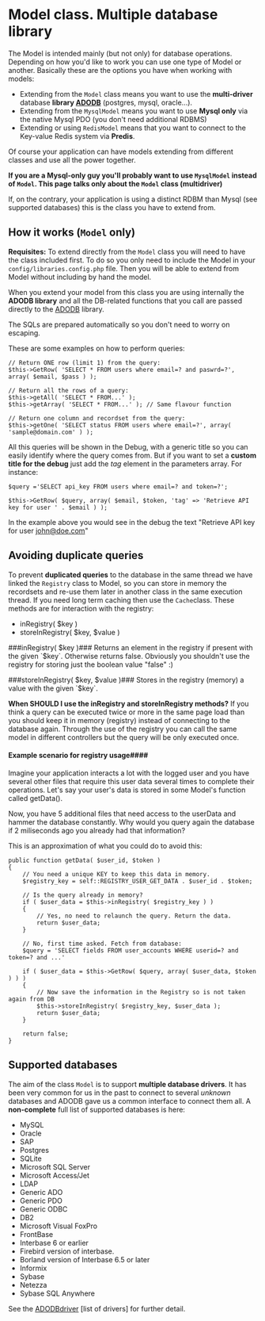 Model class. Multiple database library
======================================
The Model is intended mainly (but not only) for database operations. Depending on how you'd like to work you can use one type of Model or another. Basically these are the options you have when working with models:

* Extending from the `Model` class means you want to use the **multi-driver** database **library [ADODB]** (postgres, mysql, oracle...).
* Extending from the `MysqlModel` means you want to use **Mysql only** via the native Mysql PDO (you don't need additional RDBMS)
* Extending or using `RedisModel` means that you want to connect to the Key-value Redis system via **Predis**.

Of course your application can have models extending from different classes and use all the power together.

**If you are a Mysql-only guy you'll probably want to use `MysqlModel` instead of `Model`. This page talks only about the `Model` class (multidriver)**

If, on the contrary, your application is using a distinct RDBM than Mysql (see supported databases) this is the class you have to extend from.

How it works (`Model` only)
---------------------------
**Requisites:** To extend directly from the `Model` class you will need to have the class included first. To do so you only need to include the Model in your `config/libraries.config.php` file. Then you will be able to extend from Model without including by hand the model.

When you extend your model from this class you are using internally the **ADODB library** and all the DB-related functions that you call are passed directly to the [ADODB] library.

The SQLs are prepared automatically so you don't need to worry on escaping.

These are some examples on how to perform queries:

	// Return ONE row (limit 1) from the query:
	$this->GetRow( 'SELECT * FROM users where email=? and paswrd=?', array( $email, $pass ) );

	// Return all the rows of a query:
	$this->getAll( 'SELECT * FROM...' );
	$this->getArray( 'SELECT * FROM...' ); // Same flavour function

	// Return one column and recordset from the query:
	$this->getOne( 'SELECT status FROM users where email=?', array( 'sample@domain.com' ) );
	

All this queries will be shown in the Debug, with a generic title so you can easily identify where the query comes from. But if you want to set a **custom title for the debug** just add the *tag* element in the parameters array. For instance:

	$query ='SELECT api_key FROM users where email=? and token=?';
	
	$this->GetRow( $query, array( $email, $token, 'tag' => 'Retrieve API key for user ' . $email ) );

In the example above you would see in the debug the text "Retrieve API key for user john@doe.com"


Avoiding duplicate queries
--------------------------
To prevent **duplicated queries** to the database in the same thread we have linked the `Registry` class to Model, so you can store in memory the recordsets and re-use them later in another class in the same execution thread. If you need long term caching then use the `Cache`class. These methods are for interaction with the registry:

* inRegistry( $key )
* storeInRegistry( $key, $value )

###inRegistry( $key )###
Returns an element in the registry if present with the given `$key`. Otherwise returns false. Obviously you shouldn't use the registry for storing just the boolean value "false" :)

###storeInRegistry( $key, $value )###
Stores in the registry (memory) a value with the given `$key`.

**When SHOULD I use the inRegistry and storeInRegistry methods?** If you think a query can be executed twice or more in the same page load than you should keep it in memory (registry) instead of connecting to the database again. Through the use of the registry you can call the same model in different controllers but the query will be only executed once.

#### Example scenario for registry usage####
Imagine your application interacts a lot with the logged user and you have several other files that require this user data several times to complete their operations. Let's say your user's data is stored in some Model's function called getData().

Now, you have 5 additional files that need access to the userData and hammer the database constantly. Why would you query again the database if 2 miliseconds ago you already had that information?

This is an approximation of what you could do to avoid this:

	public function getData( $user_id, $token )
	{
		// You need a unique KEY to keep this data in memory.
		$registry_key = self::REGISTRY_USER_GET_DATA . $user_id . $token;
	
		// Is the query already in memory?
		if ( $user_data = $this->inRegistry( $registry_key ) )
		{
			// Yes, no need to relaunch the query. Return the data.
			return $user_data;
		}
		
		// No, first time asked. Fetch from database:
		$query = 'SELECT fields FROM user_accounts WHERE userid=? and token=? and ...'
		
		if ( $user_data = $this->GetRow( $query, array( $user_data, $token ) ) )
		{
			// Now save the information in the Registry so is not taken again from DB
			$this->storeInRegistry( $registry_key, $user_data );
			return $user_data;
		}

		return false;
	}

Supported databases
-------------------
The aim of the class `Model` is to support **multiple database drivers**. It has been very common for us in the past to connect to several *unknown* databases and ADODB gave us a common interface to connect them all. A **non-complete** full list of supported databases is here:

* MySQL
* Oracle
* SAP
* Postgres
* SQLite
* Microsoft SQL Server
* Microsoft Access/Jet
* LDAP
* Generic ADO
* Generic PDO
* Generic ODBC
* DB2
* Microsoft Visual FoxPro
* FrontBase
* Interbase 6 or earlier
* Firebird version of interbase.
* Borland version of Interbase 6.5 or later
* Informix
* Sybase
* Netezza
* Sybase SQL Anywhere

See the [ADODBdriver] [list of drivers] for further detail.

[ADODB]: http://phplens.com/lens/adodb/docs-adodb.htm
[ADODBdriver]: http://phplens.com/lens/adodb/docs-adodb.htm#drivers "List of supported ADODB drivers"